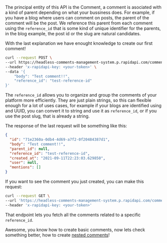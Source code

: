 The principal entity of this API is the Comment, a comment is asociated with a kind of parent depending on what your bussiness does. For example, if you have a blog where users can comment on posts, the parent of the comment will be the post. We reference this parent from each comment using the `reference_id` that is some kind of unique identifier for the parents, in the blog example, the post id or the slug are natural candidates.

With the last explanation we have enought knowledge to create our first comment!

```bash
curl --request POST \
--url https://headless-comments-management-system.p.rapidapi.com/comments \
--header 'x-rapidapi-key: <your-token>' \
--data '{
    "body": "Test comment!!",
    "reference_id": "test-reference-id"
}'
```

The `reference_id` allows you to organize and group the comments of your platform more efficiently. They are just plain strings, so this can flexible enough for a lot of uses cases, for example if your blogs are identified using and UUID, you can convert it to string and use it as `reference_id`, or if you use the post slug, that is already a string.

The response of the last request will be something like this:

```json
{
  "id": "71e2360a-0db4-4d69-a7f2-0f20484387d1",
  "body": "Test comment!!",
  "parent_id": null,
  "reference_id": "test-reference-id",
  "created_at": "2021-09-11T22:23:03.629850",
  "user": null,
  "mentions": []
}
```

If you want to see the comment you just created, you can make this request:

```bash
curl --request GET \
--url 'https://headless-comments-management-system.p.rapidapi.com/comments?reference_id=test-reference-id' \
--header 'x-rapidapi-key: <your-token>'
```

That endpoint lets you fetch all the comments related to a specific `reference_id`.

Awesome, you know how to create basic comments, now lets check something better, how to create [nested comments](nested-comments.md)!
